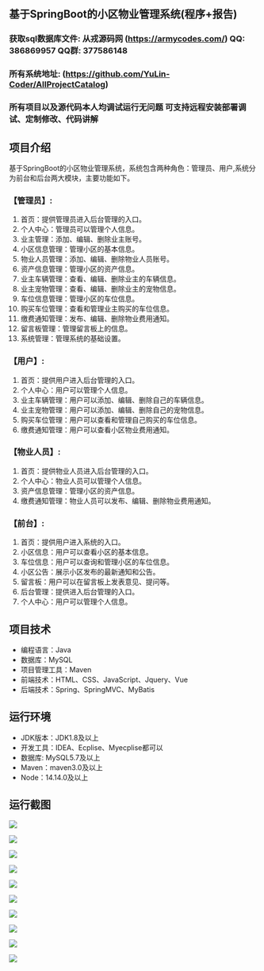 ## 基于SpringBoot的小区物业管理系统(程序+报告)

###  获取sql数据库文件: 从戎源码网 (https://armycodes.com/) QQ: 386869957 QQ群: 377586148
###  所有系统地址: (https://github.com/YuLin-Coder/AllProjectCatalog) 
###  所有项目以及源代码本人均调试运行无问题 可支持远程安装部署调试、定制修改、代码讲解

## 项目介绍
基于SpringBoot的小区物业管理系统，系统包含两种角色：管理员、用户,系统分为前台和后台两大模块，主要功能如下。

### 【管理员】:
1. 首页：提供管理员进入后台管理的入口。
2. 个人中心：管理员可以管理个人信息。
3. 业主管理：添加、编辑、删除业主账号。
4. 小区信息管理：管理小区的基本信息。
5. 物业人员管理：添加、编辑、删除物业人员账号。
6. 资产信息管理：管理小区的资产信息。
7. 业主车辆管理：查看、编辑、删除业主的车辆信息。
8. 业主宠物管理：查看、编辑、删除业主的宠物信息。
9. 车位信息管理：管理小区的车位信息。
10. 购买车位管理：查看和管理业主购买的车位信息。
11. 缴费通知管理：发布、编辑、删除物业费用通知。
12. 留言板管理：管理留言板上的信息。
13. 系统管理：管理系统的基础设置。

### 【用户】:
1. 首页：提供用户进入后台管理的入口。
2. 个人中心：用户可以管理个人信息。
3. 业主车辆管理：用户可以添加、编辑、删除自己的车辆信息。
4. 业主宠物管理：用户可以添加、编辑、删除自己的宠物信息。
5. 购买车位管理：用户可以查看和管理自己购买的车位信息。
6. 缴费通知管理：用户可以查看小区物业费用通知。

### 【物业人员】:
1. 首页：提供物业人员进入后台管理的入口。
2. 个人中心：物业人员可以管理个人信息。
3. 资产信息管理：管理小区的资产信息。
4. 缴费通知管理：物业人员可以发布、编辑、删除物业费用通知。

### 【前台】:
1. 首页：提供用户进入系统的入口。
2. 小区信息：用户可以查看小区的基本信息。
3. 车位信息：用户可以查询和管理小区的车位信息。
4. 小区公告：展示小区发布的最新通知和公告。
5. 留言板：用户可以在留言板上发表意见、提问等。
6. 后台管理：提供进入后台管理的入口。
7. 个人中心：用户可以管理个人信息。

## 项目技术
- 编程语言：Java
- 数据库：MySQL
- 项目管理工具：Maven
- 前端技术：HTML、CSS、JavaScript、Jquery、Vue
- 后端技术：Spring、SpringMVC、MyBatis

## 运行环境
- JDK版本：JDK1.8及以上
- 开发工具：IDEA、Ecplise、Myecplise都可以
- 数据库: MySQL5.7及以上
- Maven：maven3.0及以上
- Node：14.14.0及以上

## 运行截图
![](screenshot/1.png)

![](screenshot/2.png)

![](screenshot/3.png)

![](screenshot/4.png)

![](screenshot/5.png)

![](screenshot/6.png)

![](screenshot/7.png)

![](screenshot/8.png)

![](screenshot/9.png)

![](screenshot/10.png)